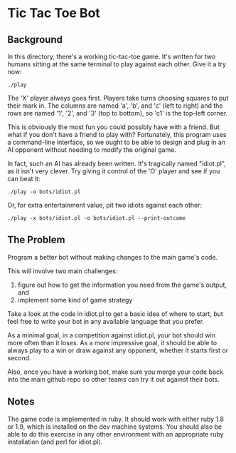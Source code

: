 # Tic Tac Toe Bot

## Background

In this directory, there's a working tic-tac-toe game. It's written for two humans
sitting at the same terminal to play against each other. Give it a try now:

    ./play

The 'X' player always goes first. Players take turns choosing squares to put their mark
in. The columns are named 'a', 'b', and 'c' (left to right) and the rows are named '1',
'2', and '3' (top to bottom), so 'c1' is the top-left corner.

This is obviously the most fun you could possibly have with a friend. But what if you
don't have a friend to play with? Fortunately, this program uses a command-line
interface, so we ought to be able to design and plug in an AI opponent without needing to
modify the original game.

In fact, such an AI has already been written. It's tragically named "idiot.pl", as it
isn't very clever. Try giving it control of the 'O' player and see if you can beat it:

    ./play -o bots/idiot.pl

Or, for extra entertainment value, pit two idiots against each other:

    ./play -x bots/idiot.pl -o bots/idiot.pl --print-outcome

## The Problem

Program a better bot without making changes to the main game's code.

This will involve two main challenges:
 1. figure out how to get the information you need from the game's output, and
 2. implement some kind of game strategy

Take a look at the code in idiot.pl to get a basic idea of where to start, but feel free
to write your bot in any available language that you prefer.

As a minimal goal, in a competition against idiot.pl, your bot should win more often than
it loses. As a more impressive goal, it should be able to always play to a win or draw
against any opponent, whether it starts first or second.

Also, once you have a working bot, make sure you merge your code back into the main
github repo so other teams can try it out against their bots.

## Notes

The game code is implemented in ruby. It should work with either ruby 1.8 or 1.9, which
is installed on the dev machine systems. You should also be able to do this exercise in
any other environment with an appropriate ruby installation (and perl for idiot.pl).